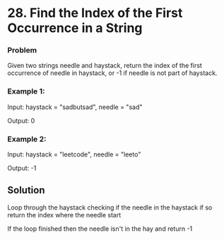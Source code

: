 # 28. Find the Index of the First Occurrence in a String

### Problem

Given two strings needle and haystack, return the index of the first occurrence of needle in haystack, or -1 if needle is not part of haystack.
 
### Example 1:

Input: haystack = "sadbutsad", needle = "sad"

Output: 0

### Example 2:

Input: haystack = "leetcode", needle = "leeto"

Output: -1

## Solution

Loop through the haystack checking if the needle in the haystack if so return the index where the needle start 

If the loop finished then the needle isn't in the hay and return -1